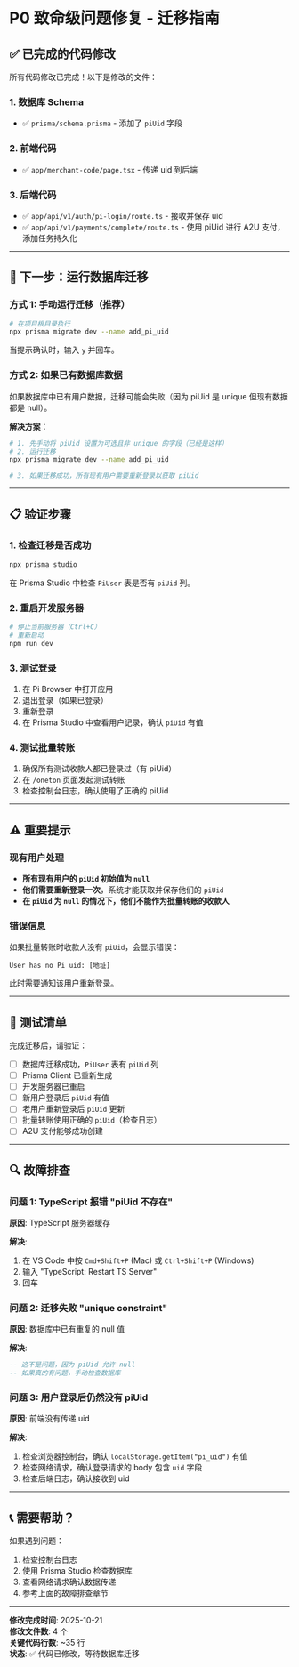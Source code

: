 # P0 致命级问题修复 - 迁移指南

## ✅ 已完成的代码修改

所有代码修改已完成！以下是修改的文件：

### 1. 数据库 Schema
- ✅ `prisma/schema.prisma` - 添加了 `piUid` 字段

### 2. 前端代码
- ✅ `app/merchant-code/page.tsx` - 传递 uid 到后端

### 3. 后端代码
- ✅ `app/api/v1/auth/pi-login/route.ts` - 接收并保存 uid
- ✅ `app/api/v1/payments/complete/route.ts` - 使用 piUid 进行 A2U 支付，添加任务持久化

---

## 🚀 下一步：运行数据库迁移

### 方式 1: 手动运行迁移（推荐）

```bash
# 在项目根目录执行
npx prisma migrate dev --name add_pi_uid
```

当提示确认时，输入 `y` 并回车。

### 方式 2: 如果已有数据库数据

如果数据库中已有用户数据，迁移可能会失败（因为 piUid 是 unique 但现有数据都是 null）。

**解决方案**：
```bash
# 1. 先手动将 piUid 设置为可选且非 unique 的字段（已经是这样）
# 2. 运行迁移
npx prisma migrate dev --name add_pi_uid

# 3. 如果迁移成功，所有现有用户需要重新登录以获取 piUid
```

---

## 📋 验证步骤

### 1. 检查迁移是否成功
```bash
npx prisma studio
```
在 Prisma Studio 中检查 `PiUser` 表是否有 `piUid` 列。

### 2. 重启开发服务器
```bash
# 停止当前服务器（Ctrl+C）
# 重新启动
npm run dev
```

### 3. 测试登录
1. 在 Pi Browser 中打开应用
2. 退出登录（如果已登录）
3. 重新登录
4. 在 Prisma Studio 中查看用户记录，确认 `piUid` 有值

### 4. 测试批量转账
1. 确保所有测试收款人都已登录过（有 piUid）
2. 在 `/oneton` 页面发起测试转账
3. 检查控制台日志，确认使用了正确的 piUid

---

## ⚠️ 重要提示

### 现有用户处理
- **所有现有用户的 `piUid` 初始值为 `null`**
- **他们需要重新登录一次**，系统才能获取并保存他们的 `piUid`
- **在 `piUid` 为 `null` 的情况下，他们不能作为批量转账的收款人**

### 错误信息
如果批量转账时收款人没有 `piUid`，会显示错误：
```
User has no Pi uid: [地址]
```

此时需要通知该用户重新登录。

---

## 🧪 测试清单

完成迁移后，请验证：

- [ ] 数据库迁移成功，`PiUser` 表有 `piUid` 列
- [ ] Prisma Client 已重新生成
- [ ] 开发服务器已重启
- [ ] 新用户登录后 `piUid` 有值
- [ ] 老用户重新登录后 `piUid` 更新
- [ ] 批量转账使用正确的 `piUid`（检查日志）
- [ ] A2U 支付能够成功创建

---

## 🔍 故障排查

### 问题 1: TypeScript 报错 "piUid 不存在"
**原因**: TypeScript 服务器缓存

**解决**:
1. 在 VS Code 中按 `Cmd+Shift+P` (Mac) 或 `Ctrl+Shift+P` (Windows)
2. 输入 "TypeScript: Restart TS Server"
3. 回车

### 问题 2: 迁移失败 "unique constraint"
**原因**: 数据库中已有重复的 null 值

**解决**:
```sql
-- 这不是问题，因为 piUid 允许 null
-- 如果真的有问题，手动检查数据库
```

### 问题 3: 用户登录后仍然没有 piUid
**原因**: 前端没有传递 uid

**解决**:
1. 检查浏览器控制台，确认 `localStorage.getItem("pi_uid")` 有值
2. 检查网络请求，确认登录请求的 body 包含 `uid` 字段
3. 检查后端日志，确认接收到 uid

---

## 📞 需要帮助？

如果遇到问题：
1. 检查控制台日志
2. 使用 Prisma Studio 检查数据库
3. 查看网络请求确认数据传递
4. 参考上面的故障排查章节

---

**修改完成时间**: 2025-10-21  
**修改文件数**: 4 个  
**关键代码行数**: ~35 行  
**状态**: ✅ 代码已修改，等待数据库迁移

